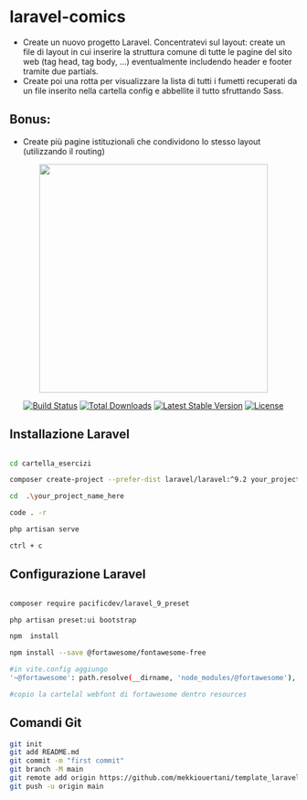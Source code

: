 # laravel-comics

-   Create un nuovo progetto Laravel. Concentratevi sul layout: create un file di layout in cui inserire la struttura comune di tutte le pagine del sito web (tag head, tag body, ...) eventualmente includendo header e footer tramite due partials.
-   Create poi una rotta per visualizzare la lista di tutti i fumetti recuperati da un file inserito nella cartella config e abbellite il tutto sfruttando Sass.

## Bonus:

-   Create più pagine istituzionali che condividono lo stesso layout (utilizzando il routing)

<p align="center"><a href="https://laravel.com" target="_blank"><img src="https://raw.githubusercontent.com/laravel/art/master/logo-lockup/5%20SVG/2%20CMYK/1%20Full%20Color/laravel-logolockup-cmyk-red.svg" width="400"></a></p>

<p align="center">
<a href="https://travis-ci.org/laravel/framework"><img src="https://travis-ci.org/laravel/framework.svg" alt="Build Status"></a>
<a href="https://packagist.org/packages/laravel/framework"><img src="https://img.shields.io/packagist/dt/laravel/framework" alt="Total Downloads"></a>
<a href="https://packagist.org/packages/laravel/framework"><img src="https://img.shields.io/packagist/v/laravel/framework" alt="Latest Stable Version"></a>
<a href="https://packagist.org/packages/laravel/framework"><img src="https://img.shields.io/packagist/l/laravel/framework" alt="License"></a>
</p>

## Installazione Laravel

```bash

cd cartella_esercizi

composer create-project --prefer-dist laravel/laravel:^9.2 your_project_name_here

cd  .\your_project_name_here

code . -r

php artisan serve

ctrl + c

```

## Configurazione Laravel

```bash

composer require pacificdev/laravel_9_preset

php artisan preset:ui bootstrap

npm  install

npm install --save @fortawesome/fontawesome-free

#in vite.config aggiungo
'~@fortawesome': path.resolve(__dirname, 'node_modules/@fortawesome'),

#copio la cartelal webfont di fortawesome dentro resources
```

## Comandi Git

```bash
git init
git add README.md
git commit -m "first commit"
git branch -M main
git remote add origin https://github.com/mekkiouertani/template_laravel_base.git
git push -u origin main
```
